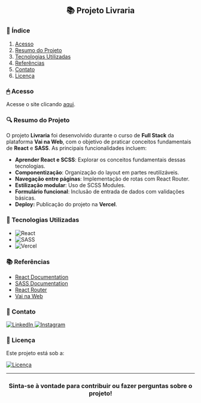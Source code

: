 <div align="center">
  <h2>📚 Projeto Livraria</h2>
</div>

### 📖 Índice

1. [Acesso](#-acesso)
2. [Resumo do Projeto](#-resumo-do-projeto)
3. [Tecnologias Utilizadas](#-tecnologias-utilizadas)
4. [Referências](#-referências)
5. [Contato](#-contato)
6. [Licença](#-licença)

### 🖱 Acesso

Acesse o site clicando [aqui](https://vainaweblivraria.vercel.app/).

### 🔍 Resumo do Projeto

O projeto **Livraria** foi desenvolvido durante o curso de **Full Stack** da plataforma **Vai na Web**, com o objetivo de praticar conceitos fundamentais de **React** e **SASS**. As principais funcionalidades incluem:

- **Aprender React e SCSS**: Explorar os conceitos fundamentais dessas tecnologias.
- **Componentização**: Organização do layout em partes reutilizáveis.
- **Navegação entre páginas**: Implementação de rotas com React Router.
- **Estilização modular**: Uso de SCSS Modules.
- **Formulário funcional**: Inclusão de entrada de dados com validações básicas.
- **Deploy:** Publicação do projeto na **Vercel**.

### 🎯 Tecnologias Utilizadas

- ![React](https://img.shields.io/badge/React-18.0-blue)
- ![SASS](https://img.shields.io/badge/SASS-1.81-pink)
- ![Vercel](https://img.shields.io/badge/Deploy-Vercel-blue)

### 📚 Referências

- [React Documentation](https://react.dev/)
- [SASS Documentation](https://sass-lang.com/documentation)
- [React Router](https://reactrouter.com/en/main)
- [Vai na Web](https://www.vainabweb.com/)

### 📱 Contato

<p>
  <a href="https://www.linkedin.com/in/thallismatos/" target="_blank">
    <img src="https://img.shields.io/badge/-linkedin-0077b5?style=for-the-badge&logo=linkedin" alt="LinkedIn">
  </a>
  <a href="https://www.instagram.com/thallis.matos_/">
    <img src="https://img.shields.io/badge/-instagram-8a3ab9?style=for-the-badge&logo=instagram&logoColor=ffffff" alt="Instagram">
  </a>
</p>


### 📜 Licença

Este projeto está sob a:

[![Licença](https://img.shields.io/badge/license-MIT-green)](LICENSE)

---

<h3 align="center">Sinta-se à vontade para contribuir ou fazer perguntas sobre o projeto!</h3>